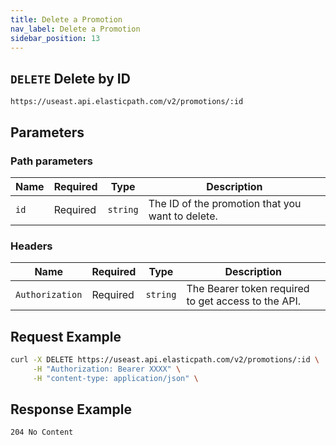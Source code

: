 ```yaml
---
title: Delete a Promotion
nav_label: Delete a Promotion
sidebar_position: 13
---
```


## `DELETE` Delete by ID

```http
https://useast.api.elasticpath.com/v2/promotions/:id
```

## Parameters

### Path parameters

| Name | Required | Type     | Description                                      |
| ---- | -------- | -------- | ------------------------------------------------ |
| `id` | Required | `string` | The ID of the promotion that you want to delete. |

### Headers

| Name            | Required | Type     | Description                                         |
| --------------- | -------- | -------- | --------------------------------------------------- |
| `Authorization` | Required | `string` | The Bearer token required to get access to the API. |

## Request Example

```bash
curl -X DELETE https://useast.api.elasticpath.com/v2/promotions/:id \
     -H "Authorization: Bearer XXXX" \
     -H "content-type: application/json" \
```

## Response Example

`204 No Content`
